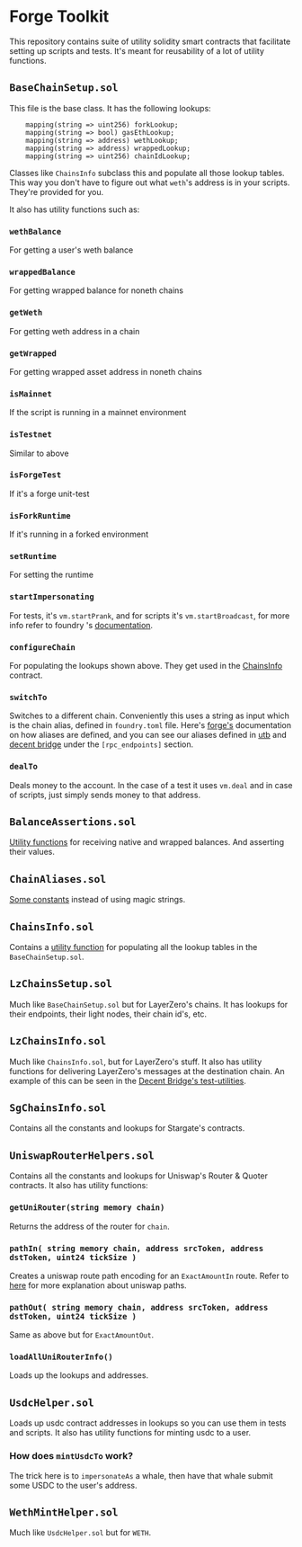 # Forge Toolkit

This repository contains suite of utility solidity smart contracts that
facilitate setting up scripts and tests. It's meant for reusability of
a lot of utility functions.

## `BaseChainSetup.sol`

This file is the base class. It has the following lookups:

```
    mapping(string => uint256) forkLookup;
    mapping(string => bool) gasEthLookup;
    mapping(string => address) wethLookup;
    mapping(string => address) wrappedLookup;
    mapping(string => uint256) chainIdLookup;
```

Classes like `ChainsInfo` subclass this and populate all those
lookup tables. This way you don't have to figure out
what `weth`'s address is in your scripts. They're provided
for you.

It also has utility functions such as:

### `wethBalance`

For getting a user's weth balance

### `wrappedBalance`

For getting wrapped balance for noneth chains

### `getWeth`

For getting weth address in a chain

### `getWrapped`

For getting wrapped asset address in noneth chains

### `isMainnet`

If the script is running in a mainnet environment

### `isTestnet`

Similar to above

### `isForgeTest`

If it's a forge unit-test

### `isForkRuntime`

If it's running in a forked environment

### `setRuntime`

For setting the runtime

### `startImpersonating`

For tests, it's `vm.startPrank`, and for scripts
it's `vm.startBroadcast`, for more info refer to
foundry 's [documentation](https://book.getfoundry.sh/cheatcodes/start-prank).

### `configureChain`

For populating the lookups shown above. They get used in the [ChainsInfo](src/ChainsInfo.sol)
contract.

### `switchTo`

Switches to a different chain. Conveniently this uses
a string as input which is the chain alias, defined in `foundry.toml` file.
Here's
[forge's](https://book.getfoundry.sh/cheatcodes/rpc?highlight=rpc_endpoints#examples)
documentation on how aliases are defined, and you can see
our aliases defined in
[utb](https://github.com/decentxyz/utb/blob/main/foundry.toml)
and
[decent bridge](https://github.com/decentxyz/decent-bridge/blob/main/foundry.toml)
under the `[rpc_endpoints]` section.

### `dealTo`

Deals money to the account. In the case of a test it uses `vm.deal`
and in case of scripts, just simply sends money to that address.

## `BalanceAssertions.sol`

[Utility functions](./src/BalanceAssertions.sol) for receiving native and wrapped balances. And asserting their values.

## `ChainAliases.sol`

[Some constants](./src/ChainAliases.sol) instead of using magic strings.

## `ChainsInfo.sol`

Contains a [utility function](./src/ChainsInfo.sol#L86) for populating all the lookup tables in the
`BaseChainSetup.sol`.

## `LzChainsSetup.sol`

Much like `BaseChainSetup.sol` but for LayerZero's chains. It has lookups for
their endpoints, their light nodes, their chain id's, etc.

## `LzChainsInfo.sol`

Much like `ChainsInfo.sol`, but for LayerZero's stuff. It also has utility functions for
delivering LayerZero's messages at the destination chain. An example of this can be seen
in the
[Decent Bridge's test-utilities](https://github.com/decentxyz/decent-bridge/blob/main/test/common/AliceAndBobScenario.sol#L93).

## `SgChainsInfo.sol`

Contains all the constants and lookups for Stargate's contracts.

## `UniswapRouterHelpers.sol`

Contains all the constants and lookups for Uniswap's Router & Quoter contracts.
It also has utility functions:

### `getUniRouter(string memory chain)`

Returns the address of the router for `chain`.

### `pathIn( string memory chain, address srcToken, address dstToken, uint24 tickSize )`

Creates a uniswap route path encoding for an `ExactAmountIn` route.
Refer to
[here](https://uniswapv3book.com/milestone_4/path.html?highlight=path#swap-path)
for more explanation about uniswap paths.

### `pathOut( string memory chain, address srcToken, address dstToken, uint24 tickSize )`

Same as above but for `ExactAmountOut`.

### `loadAllUniRouterInfo()`

Loads up the lookups and addresses.

## `UsdcHelper.sol`

Loads up usdc contract addresses in lookups so you can use them in tests and
scripts. It also has utility functions for minting usdc to a user.

### How does `mintUsdcTo` work?

The trick
here is to `impersonateAs` a whale, then have that whale submit some USDC to
the user's address.

## `WethMintHelper.sol`

Much like `UsdcHelper.sol` but for `WETH`.
